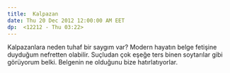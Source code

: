 ```yaml
---
title:  Kalpazan
date: Thu 20 Dec 2012 12:00:00 AM EET 
dp:  <12212 - Thu 03:22>
---
```



Kalpazanlara neden tuhaf bir saygım var? Modern hayatın belge fetişine
duyduğum nefretten olabilir. Suçludan çok eşeğe ters binen soytarılar
gibi görüyorum belki. Belgenin ne olduğunu bize hatırlatıyorlar. 
